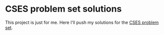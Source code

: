 # CSES problem set solutions

This project is just for me. Here I'll push my solutions for the [CSES problem set](https://cses.fi/problemset/list/).
